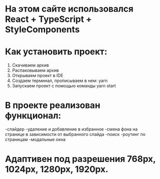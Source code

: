 # На этом сайте использовался React + TypeScript + StyleComponents

# Как установить проект: 
1. Скачиваем архив
2. Распаковываем архив
3. Открываем проект в IDE
4. Создаем терминал, прописываем в нем: yarn
5. Запускаем проект с помощью команды yarn start

# В проекте реализован функционал: 
-слайдер 
-удаление и добавление в избранное
-смена фона на странице в зависимости от выбранного слайда 
-поиск 
-роутинг по страницам 
-модальные окна
# Адаптивен под разрешения 768px, 1024px, 1280px, 1920px.
